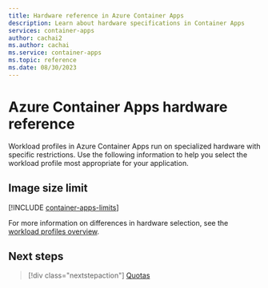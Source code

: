 ```yaml
---
title: Hardware reference in Azure Container Apps
description: Learn about hardware specifications in Container Apps
services: container-apps
author: cachai2
ms.author: cachai
ms.service: container-apps
ms.topic: reference
ms.date: 08/30/2023
---
```


# Azure Container Apps hardware reference

Workload profiles in Azure Container Apps run on specialized hardware with specific restrictions. Use the following information to help you select the workload profile most appropriate for your application.

## Image size limit

[!INCLUDE [container-apps-limits](../../includes/container-apps/container-apps-limits.md)]

For more information on differences in hardware selection, see the [workload profiles overview](workload-profiles-overview.md).

## Next steps

> [!div class="nextstepaction"]
> [Quotas](quotas.md)
